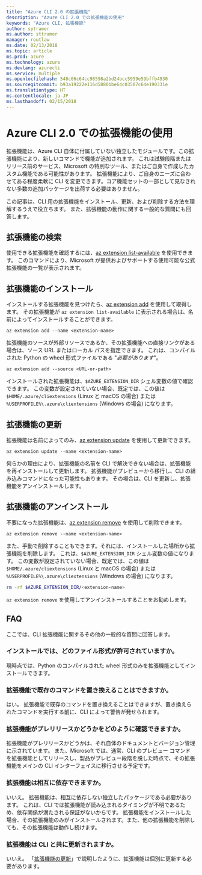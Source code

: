 ```yaml
---
title: "Azure CLI 2.0 の拡張機能"
description: "Azure CLI 2.0 での拡張機能の使用"
keywords: "Azure CLI, 拡張機能"
author: sptramer
ms.author: sttramer
manager: routlaw
ms.date: 02/13/2018
ms.topic: article
ms.prod: azure
ms.technology: azure
ms.devlang: azurecli
ms.service: multiple
ms.openlocfilehash: 548c06c64cc98598a2bd24bcc5959e59bffb4930
ms.sourcegitcommit: b93a19222e116d5880bbe64c03507c64e190331e
ms.translationtype: HT
ms.contentlocale: ja-JP
ms.lasthandoff: 02/15/2018
---
```

# <a name="using-extensions-with-the-azure-cli-20"></a>Azure CLI 2.0 での拡張機能の使用

拡張機能は、Azure CLI 自体に付属していない独立したモジュールです。この拡張機能により、新しいコマンドで機能が追加されます。 これは試験段階またはリリース前のサービス、Microsoft の特別なツール、またはご自身で作成したカスタム機能である可能性があります。 拡張機能により、ご自身のニーズに合わせてある程度柔軟に CLI を変更できます。コア機能セットの一部として見なされない多数の追加パッケージを出荷する必要はありません。

この記事は、CLI 用の拡張機能をインストール、更新、および削除する方法を理解するうえで役立ちます。 また、拡張機能の動作に関する一般的な質問にも回答します。

## <a name="finding-extensions"></a>拡張機能の検索

使用できる拡張機能を確認するには、[az extension list-available](/cli/azure/extension?view=azure-cli-latest#az_extension_list_available) を使用できます。 このコマンドにより、Microsoft が提供およびサポートする使用可能な公式拡張機能の一覧が表示されます。

## <a name="installing-extensions"></a>拡張機能のインストール

インストールする拡張機能を見つけたら、[az extension add](https://docs.microsoft.com/en-us/cli/azure/extension?view=azure-cli-latest#az_extension_add) を使用して取得します。 その拡張機能が `az extension list-available` に表示される場合は、名前によってインストールすることができます。

```azurecli
az extension add --name <extension-name>
```

拡張機能のソースが外部リソースであるか、その拡張機能への直接リンクがある場合は、ソース URL またはローカル パスを指定できます。 これは、コンパイルされた Python の wheel 形式ファイルである "_必要があります_"。

```azurecli
az extension add --source <URL-or-path>
```

インストールされた拡張機能は、`$AZURE_EXTENSION_DIR` シェル変数の値で確認できます。 この変数が設定されていない場合、既定では、この値は `$HOME/.azure/cliextensions` (Linux と macOS の場合) または `%USERPROFILE%\.azure\cliextensions` (Windows の場合) になります。

## <a name="updating-extensions"></a>拡張機能の更新

拡張機能は名前によってのみ、[az extension update](https://docs.microsoft.com/en-us/cli/azure/extension?view=azure-cli-latest#az_extension_update) を使用して更新できます。

```azurecli
az extension update --name <extension-name>
```

何らかの理由により、拡張機能の名前を CLI で解決できない場合は、拡張機能を再インストールして更新します。 拡張機能がプレビューから移行し、CLI の組み込みコマンドになった可能性もあります。 その場合は、CLI を更新し、拡張機能をアンインストールします。

## <a name="uninstalling-extensions"></a>拡張機能のアンインストール

不要になった拡張機能は、[az extension remove](https://docs.microsoft.com/en-us/cli/azure/extension?view=azure-cli-latest#az_extension_remove) を使用して削除できます。

```azurecli
az extension remove --name <extension-name>
```

また、手動で削除することもできます。それには、インストールした場所から拡張機能を削除します。 これは、`$AZURE_EXTENSION_DIR` シェル変数の値になります。 この変数が設定されていない場合、既定では、この値は `$HOME/.azure/cliextensions` (Linux と macOS の場合) または `%USERPROFILE%\.azure\cliextensions` (Windows の場合) になります。

```bash
rm -rf $AZURE_EXTENSION_DIR/<extension-name>
```

`az extension remove` を使用してアンインストールすることをお勧めします。

## <a name="faq"></a>FAQ

ここでは、CLI 拡張機能に関するその他の一般的な質問に回答します。

### <a name="what-file-formats-are-allowed-for-installation"></a>インストールでは、どのファイル形式が許可されていますか。

現時点では、Python のコンパイルされた wheel 形式のみを拡張機能としてインストールできます。

### <a name="can-extensions-replace-existing-commands"></a>拡張機能で既存のコマンドを置き換えることはできますか。

はい。 拡張機能で既存のコマンドを置き換えることはできますが、置き換えられたコマンドを実行する前に、CLI によって警告が発せられます。

### <a name="how-can-i-tell-if-an-extension-is-in-pre-release"></a>拡張機能がプレリリースかどうかをどのように確認できますか。

拡張機能がプレリリースかどうかは、それ自体のドキュメントとバージョン管理に示されています。 また、Microsoft では、通常、CLI のプレビュー コマンドを拡張機能としてリリースし、製品がプレビュー段階を脱した時点で、その拡張機能をメインの CLI インターフェイスに移行させる予定です。

### <a name="can-extensions-depend-upon-each-other"></a>拡張機能は相互に依存できますか。


いいえ。 拡張機能は、相互に依存しない独立したパッケージである必要があります。 これは、CLI では拡張機能が読み込まれるタイミングが不明であるため、依存関係が満たされる保証がないからです。 拡張機能をインストールした場合、その拡張機能のみがインストールされます。また、他の拡張機能を削除しても、その拡張機能は動作し続けます。

### <a name="are-extensions-updated-along-with-the-cli"></a>拡張機能は CLI と共に更新されますか。


いいえ。 「[拡張機能の更新](#updating-extensions)」で説明したように、拡張機能は個別に更新する必要があります。
